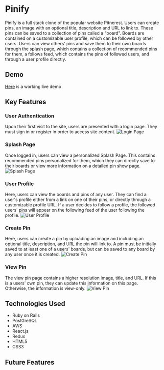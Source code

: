 # Pinify
Pinify is a full stack clone of the popular website Pitnerest. Users can create pins, an image with an optional title, description and URL to link to. These pins can be saved to a collection of pins called a "board". Boards are contained on a customizable user profile, which can be followed by other users. Users can view others' pins and save them to their own boards through the splash page, which contains a collection of recommended pins for them, a follows feed, which contains the pins of followed users, and through a user profile directly.

## Demo
[Here](https://pinify-app.herokuapp.com) is a working live demo

## Key Features
### User Authentication
Upon their first visit to the site, users are presented with a login page. They must sign in or register in order to access site content.
![Login Page](https://i.imgur.com/AbnQ3L3.jpg "Login Page")

### Splash Page
Once logged in, users can view a personalized Splash Page. This contains recommended pins personalized for them, which they can directly save to their boards or view more information on a detailed pin show page. 
![Splash Page](https://i.imgur.com/kTnEeMQ.jpg "Splash Page")

### User Profile
Here, users can view the boards and pins of any user. They can find a user's profile either from a link on one of their pins, or directly through a customizable profile URL. If a user decides to follow a profile, the followed users' pins will appear on the following feed of the user following the profile.
![User Profile](https://i.imgur.com/qEQ0A1y.jpg "User Profile")

### Create Pin
Here, users can create a pin by uploading an image and including an optional title, description, and URL the pin will link to. A pin must be initially saved to at least one of a users' boards, but can be saved to any board by any user once it is created.
![Create Pin](https://i.imgur.com/PmvFK7Z.png "Create Pin")

### View Pin
The view pin page contains a higher resolution image, title, and URL. If this is a users' own pin, they can update this information on this page. Otherwise, the information is view-only.
![View Pin](https://i.imgur.com/D2nVmsC.jpg "View Pin")

## Technologies Used
- Ruby on Rails
- PostGreSQL
- AWS
- React.js
- Redux
- HTML5
- CSS3

## Future Features
